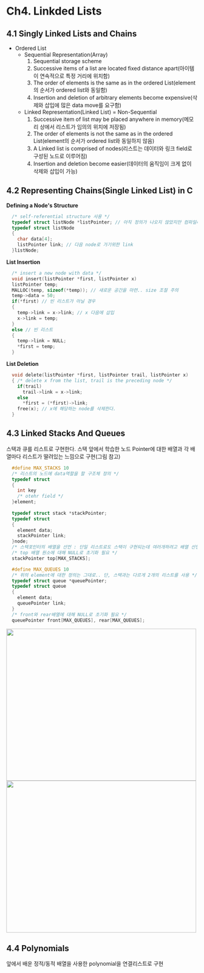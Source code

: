 # Ch4. Linkded Lists
## 4.1 Singly Linked Lists and Chains
- Ordered List
  + Sequential Representation(Array)
    1. Sequential storage scheme
    2. Successive items of a list are located fixed distance apart(아이템이 연속적으로 특정 거리에 위치함)
    3. The order of elements is the same as in the ordered List(element의 순서가 ordered list와 동일함)
    4. Insertion and deletion of arbitrary elements become expensive(삭제와 삽입에 많은 data move를 요구함)
  + Linked Representation(Linked List) = Non-Sequential
    1. Successive item of list may be placed anywhere in memory(메모리 상에서 리스트가 임의의 위치에 저장됨)
    2. The order of elements is not the same as in the ordered List(element의 순서가 ordered list와 동일하지 않음)
    3. A Linked list is comprised of nodes(리스트는 데이터와 링크 field로 구성된 노드로 이루어짐)
    4. Insertion and deletion become easier(데이터의 움직임이 크게 없이 삭제와 삽입이 가능)

## 4.2 Representing Chains(Single Linked List) in C
__Defining a Node's Structure__
```c
  /* self-referential structure 사용 */
  typedef struct listNode *listPointer; // 아직 정의가 나오지 않았지만 컴파일러가 특정 type에대한 포인터는 미리 재정의 해줌
  typedef struct listNode
  {
    char data[4];
    listPointer link; // 다음 node로 가기위한 link
  }listNode;
```
__List Insertion__
```c
  /* insert a new node with data */
  void insert(listPointer *first, listPointer x)
  listPointer temp;
  MALLOC(temp, sizeof(*temp)); // 새로운 공간을 마련.. size 조절 주의
  temp->data = 50;
  if(*first) // 빈 리스트가 아닐 경우
  {
    temp->link = x->link; // x 다음에 삽입
    x->link = temp;
  }
  else // 빈 리스트
  {
    temp->link = NULL;
    *first = temp;
  }
```
__List Deletion__
```c
  void delete(listPointer *first, listPointer trail, listPointer x)
  { /* delete x from the list, trail is the preceding node */
    if(trail)
      trail->link = x->link;
    else
      *first = (*first)->link;
    free(x); // x에 해당하는 node를 삭제한다.
  }
```

## 4.3 Linked Stacks And Queues
스택과 큐를 리스트로 구현한다. 스택 앞에서 학습한 노드 Pointer에 대한 배열과 각 배열마다 리스트가 딸려있는 느낌으로 구현(그림 참고)
```c
  #define MAX_STACKS 10
  /* 리스트의 노드에 data역할을 할 구조체 정의 */
  typedef struct
  {
    int key
    /* otehr field */
  }element;
  
  typedef struct stack *stackPointer;
  typedef struct
  {
    element data;
    stackPointer link;
  }node;
  /* 스택포인터의 배열을 선언 : 단일 리스트로도 스택이 구현되는데 여러개하려고 배열 선언하는 느낌 */
  /* top 배열 원소에 대해 NULL로 초기화 필요 */
  stackPointer top[MAX_STACKS];

```
```c
  #define MAX_QUEUES 10
  /* 위의 element에 대한 정의는 그대로.. 단, 스택과는 다르게 2개의 리스트를 사용 */
  typedef struct queue *queuePointer;
  typedef struct queue
  {
    element data;
    queuePointer link;
  }
  /* front와 rear배열에 대해 NULL로 초기화 필요 */
  queuePointer front[MAX_QUEUES], rear[MAX_QUEUES];
```

<img src="https://user-images.githubusercontent.com/97028605/163159728-5cdf8fbf-4cfe-4eb1-a6af-f8030019e716.PNG" width="500px" height="400px"></img>
<img src="https://user-images.githubusercontent.com/97028605/163160684-fb450f67-9826-4087-8c4c-d0ead45e143b.PNG" width="500px" height="400px"></img>

## 4.4 Polynomials
앞에서 배운 정적/동적 배열을 사용한 polynomial을 연결리스트로 구현
```c
  
```
